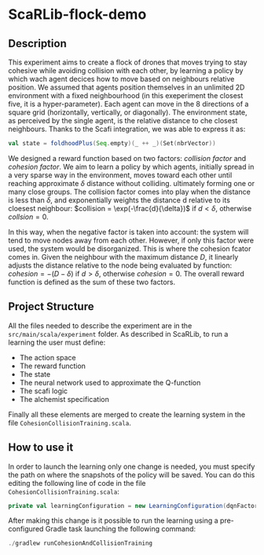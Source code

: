 # ScaRLib-flock-demo

## Description

This experiment aims to create a flock of drones that moves trying to stay cohesive while avoiding collision with each other, by learning a policy by which wach agent decices how to move based on neighbours relative position. We assumed that agents position themselves in an unlimited 2D environment with a fixed neighbourhood (in this exeperiment the closest five, it is a hyper-parameter). Each agent can move in the 8 directions of a square grid (horizontally, vertically, or diagonally). The environment state, as perceived by the single agent, is the relative distance to che closest neighbours. Thanks to the Scafi integration, we was able to express it as:
```scala
val state = foldhoodPlus(Seq.empty)(_ ++ _)(Set(nbrVector))
``` 
We designed a reward function based on two factors: *collision factor* and *cohesion factor*. We aim to learn a policy by which agents, initially spread in a very sparse way in the environment, moves toward each other until reaching approximate $\delta$ distance without colliding. ultimately forming one or many close groups. The collision factor comes into play when the distance is less than $\delta$, and exponentially weights the distance d relative to its cloesest neighbour: $collision = \exp(-\frac{d}{\delta})$ if $d < \delta$, otherwise $collsion = 0$.

In this way, when the negative factor is taken into account: the system will tend to move nodes away from each other. However, if only this factor were used, the system would be disorganized. This is where the cohesion fcator comes in. Given the neighbour with the maximum distance $D$, it linearly adjusts the distance relative to the node being evaluated by function: $cohesion = -(D-\delta)$ if $d > \delta$, otherwise $cohesion = 0$. The overall reward function is defined as the sum of these two factors.

## Project Structure

All the files needed to describe the experiment are in the `src/main/scala/experiment` folder. As described in ScaRLib, to run a learning the user must define: 
- The action space
- The reward function
- The state
- The neural network used to approximate the Q-function
- The scafi logic
- The alchemist specification

Finally all these elements are merged to create the learning system in the file `CohesionCollisionTraining.scala`.

## How to use it 

In order to launch the learning only one change is needed, you must specify the path on where the snapshots of the policy will be saved. You can do this editing the following line of code in the file `CohesionCollisionTraining.scala`:
```scala
private val learningConfiguration = new LearningConfiguration(dqnFactory = new NNFactory, snapshotPath = "path-to-snapshot-folder")
```
After making this change is it possible to run the learning using a pre-configured Gradle task launching the following command:
```powershell
./gradlew runCohesionAndCollisionTraining
```
